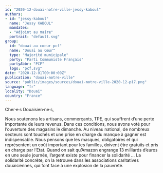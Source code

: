 ```yaml
---
id: "2020-12-douai-notre-ville-jessy-kaboul"
authors:
- id: "jessy-kaboul"
  name: "Jessy KABOUL"
  mandates: 
  - "Adjoint au maire"
  portrait: "default.svg"
group:
  id: "douai-au-coeur-pcf"
  name: "Douai au Cœur"
  type: "Majorité municipale"
  party: "Parti Communiste Français"
  partyAbbr: "PCF"
  logo: "pcf.svg"
date: "2020-12-01T00:00:00Z"
publication: "douai-notre-ville"
source: "public/images/sources/douai-notre-ville-2020-12-p17.png"
language: "fr"
locality: "Douai"
country: "France"
---
```


Cher·e·s Douaisien·ne·s,

Nous soutenons les artisans, commerçants, TPE, qui souffrent d’une perte importante de leurs revenus. Dans ces conditions, nous avons voté pour l’ouverture des magasins le dimanche. Au niveau national, de nombreux secteurs sont touchés et une prise en charge du manque à gagner est indispensable. Nous pensons que les masques, obligatoires et qui représentent un coût important pour les familles, doivent être gratuits et pris en charge par l’Etat. Quand on sait qu’Amazon engrange 13 milliards d’euros en une seule journée, l’argent existe pour financer la solidarité … La solidarité concrète, on la retrouve dans les associations caritatives douaisiennes, qui font face à une explosion de la pauvreté.
